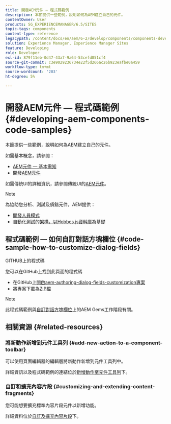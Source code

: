 ```yaml
---
title: 開發AEM元件 — 程式碼範例
description: 本節提供一些範例，說明如何為AEM建立自己的元件。
contentOwner: User
products: SG_EXPERIENCEMANAGER/6.5/SITES
topic-tags: components
content-type: reference
legacypath: /content/docs/en/aem/6-2/develop/components/components-develop
solution: Experience Manager, Experience Manager Sites
feature: Developing
role: Developer
exl-id: 879f11eb-0d47-43a7-9a64-53cefd851cf4
source-git-commit: c3e9029236734e22f5d266ac26b923eafbe0a459
workflow-type: tm+mt
source-wordcount: '203'
ht-degree: 5%

---
```


# 開發AEM元件 — 程式碼範例{#developing-aem-components-code-samples}

本節提供一些範例，說明如何為AEM建立自己的元件。

如需基本概念，請參閱：

* [AEM元件 — 基本需知](/help/sites-developing/components-basics.md)
* [開發AEM元件](/help/sites-developing/developing-components.md)

如需傳統UI的詳細資訊，請參閱傳統UI的[AEM元件](/help/sites-developing/developing-components-classic.md)。

>[!NOTE]
>
>為協助您分析、測試及偵錯元件，AEM提供：
>
>* [開發人員模式](/help/sites-developing/developer-mode.md)
>* 自動化測試的[架構，以Hobbes.js資料庫](/help/sites-developing/hobbes.md)為基礎
>

## 程式碼範例 — 如何自訂對話方塊欄位 {#code-sample-how-to-customize-dialog-fields}

GITHUB上的程式碼

您可以在GitHub上找到此頁面的程式碼

* 在GitHub上[開啟aem-authoring-dialog-fields-customization專案](https://github.com/Adobe-Marketing-Cloud/aem-authoring-dialog-fields-customization)
* 將專案下載為[ZIP檔](https://codeload.github.com/Adobe-Marketing-Cloud/aem-authoring-dialog-fields-customization/zip/refs/heads/master)

>[!NOTE]
>
>此程式碼範例與[自訂對話方塊欄位](https://experienceleague.adobe.com/docs/experience-manager-gems-events/gems/gems2015/aem-customizing-dialog-fields-in-touch-ui.html)上的AEM Gems工作階段有關。

## 相關資源 {#related-resources}

### 將新動作新增到元件工具列 {#add-new-action-to-a-component-toolbar}

可以使用頁面編輯器的編輯層將新動作新增到元件工具列中。

詳細資訊以及程式碼範例的連結位於[新增動作至元件工具列](/help/sites-developing/customizing-page-authoring-touch.md#add-new-action-to-a-component-toolbar)下。

### 自訂和擴充內容片段 {#customizing-and-extending-content-fragments}

您可能想要擴充標準內容片段元件以新增功能。

詳細資料位於[自訂及擴充內容片段](/help/sites-developing/customizing-content-fragments.md)下。
